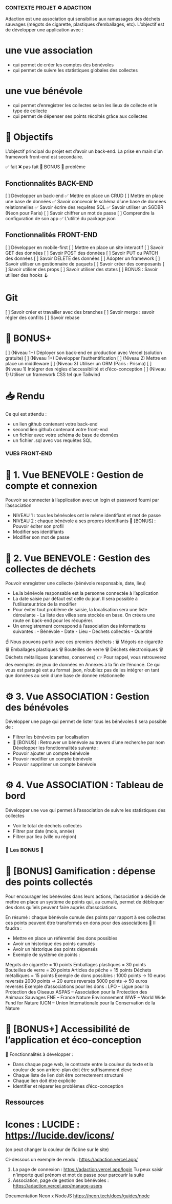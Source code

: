 ### CONTEXTE PROJET ♻️  ADACTION
Adaction est une association qui sensibilise aux ramassages des déchets sauvages (mégots de cigarette, plastiques d’emballages, etc).
L’objectif est de développer une application avec :
# une vue association
- qui permet de créer les comptes des bénévoles
- qui permet de suivre les statistiques globales des collectes
# une vue bénévole
- qui permet d’enregistrer les collectes selon les lieux de collecte et le type de collecte
- qui permet de dépenser ses points récoltés grâce aux collectes
# 🎯 Objectifs
L’objectif principal du projet est d’avoir un back-end. La prise en main d’un framework front-end est secondaire.

✅ fait  ❌ pas fait   💙 BONUS   📛 problème


## Fonctionnalités BACK-END
[ ] Développer un back-end
✅  Mettre en place un CRUD
[ ] Mettre en place une base de données
✅  Savoir concevoir le schéma d’une base de données relationnelles
✅  Savoir écrire des requêtes SQL
✅ Savoir utiliser un SGDBR (Neon pour Paris)
[ ] Savoir chiffrer un mot de passe
[ ] Comprendre la configuration de son app
✅ L’utilité du package.json

## Fonctionnalités FRONT-END
[ ] Développer en mobile-first
[ ] Mettre en place un site interactif
[ ] Savoir GET des données
[ ] Savoir POST des données
[ ] Savoir PUT ou PATCH des données
[ ] Savoir DELETE des données
[ ] Adopter un framework
[ ] Savoir utiliser un gestionnaire de paquets
[ ] Savoir créer des composants
[ ] Savoir utiliser des props
[ ] Savoir utiliser des states
[ ] BONUS : Savoir utiliser des hooks 🪝 

# Git
[ ] Savoir créer et travailler avec des branches
[ ] Savoir merge : savoir régler des conflits
[ ] Savoir rebase

# 💙 BONUS+
[ ] (Niveau 1+) Déployer son back-end en production avec Vercel (solution gratuite)
[ ] (Niveau 1+) Développer l’authentification
[ ] (Niveau 2) Mettre en place un middleware
[ ] (Niveau 3) Utiliser un ORM (Paris : Prisma)
[ ] (Niveau 1) Intégrer des règles d’accessibilité et d’éco-conception
[ ] (Niveau 1) Utiliser un framework CSS tel que Tailwind

# 📥 Rendu
Ce qui est attendu :
- un lien github contenant votre back-end
-  second lien github contenant votre front-end
- un fichier avec votre schéma de base de données
- un fichier .sql avec vos requêtes SQL

### VUES FRONT-END

# 🌱 1. Vue BENEVOLE : Gestion de compte et connexion
Pouvoir se connecter à l’application avec un login et password fourni par l’association
- NIVEAU 1 : tous les bénévoles ont le même identifiant et mot de passe
- NIVEAU 2 : chaque bénévole a ses propres identifiants
💙 [BONUS] : Pouvoir éditer son profil
- Modifier ses identifiants
- Modifier son mot de passe

# 🌱 2. Vue BENEVOLE : Gestion des collectes de déchets
Pouvoir enregistrer une collecte (bénévole responsable, date, lieu)
- Le.la bénévole responsable est la personne connectée à l’application
- La date saisie par défaut est celle du jour. Il sera possible à l’utilisateur.trice de la modifier
- Pour éviter tout problème de saisie, la localisation sera une liste déroulante
       - La liste des villes sera stockée en base. On créera une route en back-end pour les récupérer.
- Un enregistrement correspond à l’association des informations suivantes :
		- Bénévole
		- Date
		- Lieu
		- Déchets collectés
		- Quantité

☝️ Nous pouvons partir avec ces premiers déchets :
🗑️ Mégots de cigarette
🗑️ Emballages plastiques
🗑️ Bouteilles de verre
🗑️ Déchets électroniques
🗑️ Déchets métalliques (canettes, conserves)
👉 Pour rappel, vous retrouverez des exemples de jeux de données en Annexes à la fin de l’énoncé. Ce qui vous est partagé est au format .json, n’oubliez pas de les intégrer en tant que données au sein d’une base de donnée relationnelle


# ⚙️ 3. Vue ASSOCIATION : Gestion des bénévoles
Développer une page qui permet de lister tous les bénévoles
Il sera possible de :
- Filtrer les bénévoles par localisation
- 💙 [BONUS] : Retrouver un bénévole au travers d’une recherche par nom
Développer les fonctionnalités suivante :
- Pouvoir ajouter un compte bénévole
- Pouvoir modifier un compte bénévole
- Pouvoir supprimer un compte bénévole

# ⚙️ 4. Vue ASSOCIATION : Tableau de bord
Développer une vue qui permet à l’association de suivre les statistiques des collectes
- Voir le total de déchets collectés
- Filtrer par date (mois, année)
- Filtrer par lieu (ville ou région)

 ### 💙 Les BONUS 💪
# 💙 [BONUS] Gamification : dépense des points collectés
Pour encourager les bénévoles dans leurs actions, l’association a décidé de mettre en place un système de points qui, au cumulé, permet de débloquer des dons qu’iels peuvent faire auprès d’associations.

En résumé :
chaque bénévole cumule des points par rapport à ses collectes
ces points peuvent être transformés en dons pour des associations
📌 Il faudra :
- Mettre en place un référentiel des dons possibles
- Avoir un historique des points cumulés
- Avoir un historique des points dépensés
- Exemple de système de points :

Mégots de cigarette = 10 points
	Emballages plastiques = 30 points
	Bouteilles de verre = 20 points
	Articles de pêche = 15 points
	Déchets métalliques = 15 points
Exemple de dons possibles :
	1000 points → 10 euros reversés
	2000 points → 20 euros reversés
	5000 points → 50 euros reversés
Exemple d’associations pour les dons :
	LPO – Ligue pour la Protection des Oiseaux
	ASPAS – Association pour la Protection des Animaux Sauvages
	FNE – France Nature Environnement
	WWF – World Wide Fund for Nature
	IUCN – Union Internationale pour la Conservation de la Nature

# 💙 [BONUS+] Accessibilité de l’application et éco-conception
📌 Fonctionnalités à développer :
- Dans chaque page web, le contraste entre la couleur du texte et la couleur de son arrière-plan doit être suffisamment élevé
- Chaque liste de lien doit être correctement structuré
- Chaque lien doit être explicite
- Identifier et réparer les problèmes d’éco-conception


## Ressources
# Icones : LUCIDE : https://lucide.dev/icons/
(on peut changer la couleur de l'icône sur le site)

Ci-dessous un exemple de rendu :
https://adaction.vercel.app/

1. La page de connexion : https://adaction.vercel.app/login
Tu peux saisir n'importe quel prénom et mot de passe pour parcourir la suite
2. Association, page de gestion des bénévoles : https://adaction.vercel.app/manage-users

Documentation Neon x NodeJS
https://neon.tech/docs/guides/node

